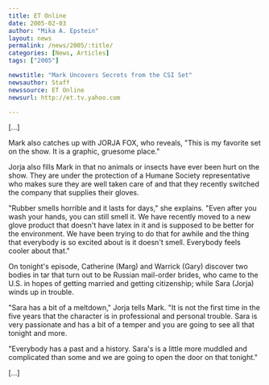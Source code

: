 ```yaml
---
title: ET Online
date: 2005-02-03
author: "Mika A. Epstein"
layout: news
permalink: /news/2005/:title/
categories: [News, Articles]
tags: ["2005"]

newstitle: "Mark Uncovers Secrets from the CSI Set"
newsauthor: Staff  
newssource: ET Online  
newsurl: http://et.tv.yahoo.com  

---
```

[...]

Mark also catches up with JORJA FOX, who reveals, "This is my favorite set on the show. It is a graphic, gruesome place."

Jorja also fills Mark in that no animals or insects have ever been hurt on the show. They are under the protection of a Humane Society representative who makes sure they are well taken care of and that they recently switched the company that supplies their gloves.

"Rubber smells horrible and it lasts for days," she explains. "Even after you wash your hands, you can still smell it. We have recently moved to a new glove product that doesn't have latex in it and is supposed to be better for the environment. We have been trying to do that for awhile and the thing that everybody is so excited about is it doesn't smell. Everybody feels cooler about that."

On tonight's episode, Catherine (Marg) and Warrick (Gary) discover two bodies in tar that turn out to be Russian mail-order brides, who came to the U.S. in hopes of getting married and getting citizenship; while Sara (Jorja) winds up in trouble.

"Sara has a bit of a meltdown," Jorja tells Mark. "It is not the first time in the five years that the character is in professional and personal trouble. Sara is very passionate and has a bit of a temper and you are going to see all that tonight and more.

"Everybody has a past and a history. Sara's is a little more muddled and complicated than some and we are going to open the door on that tonight."

[...]

